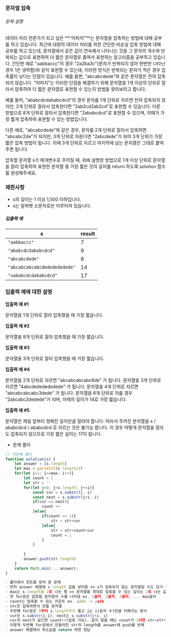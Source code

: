 ### 문자열 압축

###### 문제 설명

데이터 처리 전문가가 되고 싶은 **"어피치"**는 문자열을 압축하는 방법에 대해 공부를 하고 있습니다. 최근에 대량의 데이터 처리를 위한 간단한 비손실 압축 방법에 대해 공부를 하고 있는데, 문자열에서 같은 값이 연속해서 나타나는 것을 그 문자의 개수와 반복되는 값으로 표현하여 더 짧은 문자열로 줄여서 표현하는 알고리즘을 공부하고 있습니다.
간단한 예로 "aabbaccc"의 경우 "2a2ba3c"(문자가 반복되지 않아 한번만 나타난 경우 1은 생략함)와 같이 표현할 수 있는데, 이러한 방식은 반복되는 문자가 적은 경우 압축률이 낮다는 단점이 있습니다. 예를 들면, "abcabcdede"와 같은 문자열은 전혀 압축되지 않습니다. "어피치"는 이러한 단점을 해결하기 위해 문자열을 1개 이상의 단위로 잘라서 압축하여 더 짧은 문자열로 표현할 수 있는지 방법을 찾아보려고 합니다.

예를 들어, "ababcdcdababcdcd"의 경우 문자를 1개 단위로 자르면 전혀 압축되지 않지만, 2개 단위로 잘라서 압축한다면 "2ab2cd2ab2cd"로 표현할 수 있습니다. 다른 방법으로 8개 단위로 잘라서 압축한다면 "2ababcdcd"로 표현할 수 있으며, 이때가 가장 짧게 압축하여 표현할 수 있는 방법입니다.

다른 예로, "abcabcdede"와 같은 경우, 문자를 2개 단위로 잘라서 압축하면 "abcabc2de"가 되지만, 3개 단위로 자른다면 "2abcdede"가 되어 3개 단위가 가장 짧은 압축 방법이 됩니다. 이때 3개 단위로 자르고 마지막에 남는 문자열은 그대로 붙여주면 됩니다.

압축할 문자열 s가 매개변수로 주어질 때, 위에 설명한 방법으로 1개 이상 단위로 문자열을 잘라 압축하여 표현한 문자열 중 가장 짧은 것의 길이를 return 하도록 solution 함수를 완성해주세요.

### 제한사항

- s의 길이는 1 이상 1,000 이하입니다.
- s는 알파벳 소문자로만 이루어져 있습니다.

##### 입출력 예

| s                            | result |
| ---------------------------- | ------ |
| `"aabbaccc"`                 | 7      |
| `"ababcdcdababcdcd"`         | 9      |
| `"abcabcdede"`               | 8      |
| `"abcabcabcabcdededededede"` | 14     |
| `"xababcdcdababcdcd"`        | 17     |

### 입출력 예에 대한 설명

**입출력 예 #1**

문자열을 1개 단위로 잘라 압축했을 때 가장 짧습니다.

**입출력 예 #2**

문자열을 8개 단위로 잘라 압축했을 때 가장 짧습니다.

**입출력 예 #3**

문자열을 3개 단위로 잘라 압축했을 때 가장 짧습니다.

**입출력 예 #4**

문자열을 2개 단위로 자르면 "abcabcabcabc6de" 가 됩니다.
문자열을 3개 단위로 자르면 "4abcdededededede" 가 됩니다.
문자열을 4개 단위로 자르면 "abcabcabcabc3dede" 가 됩니다.
문자열을 6개 단위로 자를 경우 "2abcabc2dedede"가 되며, 이때의 길이가 14로 가장 짧습니다.

**입출력 예 #5**

문자열은 제일 앞부터 정해진 길이만큼 잘라야 합니다.
따라서 주어진 문자열을 x / ababcdcd / ababcdcd 로 자르는 것은 불가능 합니다.
이 경우 어떻게 문자열을 잘라도 압축되지 않으므로 가장 짧은 길이는 17이 됩니다.



- 문제 풀이

```javascript
// 첫번째 풀이
function solution(s) {
    let answer = [s.length]
    let max = parseInt(s.length/2)
    for(let i=1; i<=max; i++){
        let count = 1
        let str = ''
        for(let j=0; j<s.length; j+=i){
            const cur = s.substr(j, i)
            const next = s.substr(j+i, i)
            if(cur == next){
                count ++
            }else{
                if(count == 1){
                    str = str+cur
                }else{
                    str = str+count+cur
                    count = 1
                }
            }
            
        }
        answer.push(str.length)
    }
    return Math.min(... answer);
}

- 풀이에서 힌트를 얻어 푼 문제
- 먼저 answer 배열에 s.length 값을 넣어줌 => s가 압축되지 않는 문자열일 수도 있기 때문
- max는 s.length를 2로 나눈 몫 => 문자열을 최대로 압축할 수 있는 길이는 2로 나눈 값
- 첫 for문은 압축할 문자열의 수를 나타냄 ex. 1글자, 2글자, 3글자, ... max글자
- count는 압축할 수 있는 카운트 ex. aabb -> 2a2b
- str은 압축하면서 만들 문자열
- 두번째 for문은 0부터 s.length까지 돌고 j는 i(문자 수)만큼 더해가는 방식
- cur은 s.substr(j,i), next는 s.substr(j+i, i)
- cur과 next가 같으면 count++(압축 가능), 같지 않을 때는 count가 1이면 str=str+cur, 그 이상일 때는 str+count+cur 하고 count는 1로 초기화
- 이렇게 두번째 for문에서 만들어진 str의 length를 answer에 push를 반복
- answer 배열에서 최소값을 return 하면 정답
```